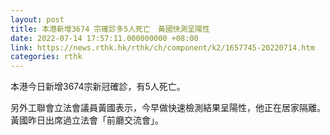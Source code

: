 ```yaml
---
layout: post
title: 本港新增3674 宗確診多5人死亡　黃國快測呈陽性
date: 2022-07-14 17:57:11.000000000 +08:00
link: https://news.rthk.hk/rthk/ch/component/k2/1657745-20220714.htm
categories: rthk
---
```


本港今日新增3674宗新冠確診，有5人死亡。

另外工聯會立法會議員黃國表示，今早做快速檢測結果呈陽性，他正在居家隔離。黃國昨日出席過立法會「前廳交流會」。
